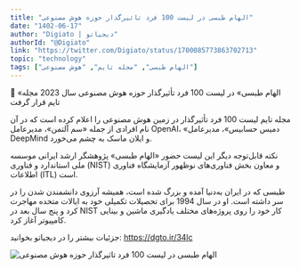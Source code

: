 ```yaml
---
title: "الهام طبسی در لیست 100 فرد تاثیرگذار حوزه هوش مصنوعی"
date: "1402-06-17"
author: "Digiato | دیجیاتو"
authorId: "@Digiato"
link: "https://twitter.com/Digiato/status/1700085773863702713"
topic: "technology"
tags: ["الهام طبسی", "مجله تایم", "هوش مصنوعی"]
---
```


💯 «الهام طبسی» در لیست 100 فرد تأثیرگذار حوزه هوش مصنوعی سال 2023 مجله تایم قرار گرفت

مجله تایم لیست 100 فرد تأثیرگذار در زمین هوش مصنوعی را اعلام کرده است که در آن نام افرادی از جمله «سم آلتمن»، مدیرعامل OpenAI، «دمیس حسابیس»، مدیرعامل DeepMind و ایلان ماسک به چشم می‌خورد.

نکته قابل‌توجه دیگر این لیست حضور «الهام طبسی» پژوهشگر ارشد ایرانی موسسه ملی استاندارد و فناوری (NIST) و معاون بخش فناوری‌های نوظهور آزمایشگاه فناوری اطلاعات (ITL) است.

طبسی که در ایران به‌دنیا آمده و بزرگ شده است، همیشه آرزوی دانشمندن شدن را در سر داشته است. او در سال 1994 برای تحصیلات تکمیلی خود به ایالات متحده مهاجرت کرد و پنج سال بعد در NIST کار خود را روی پروژه‌های مختلف یادگیری ماشین و بینایی کامپیوتر آغاز کرد.

جزئیات بیشتر را در دیجیاتو بخوانید: https://dgto.ir/34lc

![الهام طبسی در لیست 100 فرد تاثیرگذار حوزه هوش مصنوعی](/posts/technology/elham-tabasi-dar-list-100-fard-tasirgozar-hoze-hoosh-masnooei.webp)
